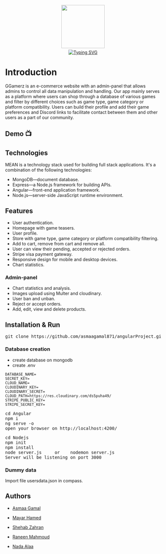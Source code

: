 <div align="center" style="margin-top:6%;margin-bottom:6%;">
 <img style = "width:140px; height:140px;margin-bottom:5px;" src="https://i.imgur.com/ipVb55a.png" ></br>
 <a href="https://git.io/typing-svg">
  <img src="https://readme-typing-svg.demolab.com?font=Nova+Square&size=40&pause=1000&color=F20055&center=true&vCenter=true&width=435&lines=GGamerz" alt="Typing SVG" />
 </a>
</div>

# Introduction
GGamerz is an e-commerce website with an admin-panel that allows admins to control all data manipulation and handling. Our app mainly serves as a platform where users can shop through a database of various games and filter by different choices such as game type, game category or platform compatibility. Users can build their profile and add their game preferences and Discord links to facilitate contact between them and other users as a part of our community.

## Demo :tv: 

## Technologies
MEAN is a technology stack used for building full stack applications. It's a combination of the following technologies:

- MongoDB—document database.
- Express—a Node.js framework for building APIs.
- Angular—front-end application framework.
- Node.js—server-side JavaScript runtime environment.

## Features
- User authentication.
- Homepage with game teasers.
- User profile.
- Store with game type, game category or platform compatibility filtering.
- Add to cart, remove from cart and remove all.
- User can view their pending, accepted or rejected orders.
- Stripe visa payment gateway.
- Responsive design for mobile and desktop devices.
- Chart statistics.

### Admin-panel
- Chart statistics and analysis.
- Images upload using Multer and cloudinary.
- User ban and unban.
- Reject or accept orders.
- Add, edit, view and delete products.

## Installation & Run
<pre>
git clone https://github.com/asmaagamal871/angularProject.git
</pre>

### Database creation
- create database on mongodb
- create .env


```
DATABASE_NAME=
SECRET_KEY=
CLOUD_NAME=
CLOUDINARY_KEY=
CLOUDINARY_SECRET=
CLOUD_PATH=https://res.cloudinary.com/ds5puha49/
STRIPE_PUBLIC_KEY=
STRIPE_SECRET_KEY=
```

<pre>
cd Angular
npm i
ng serve -o
open your browser on http://localhost:4200/
</pre>

<pre>
cd Nodejs
npm init
npm install
node server.js     or    nodemon server.js
Server will be listening on port 3000
</pre>


 ### Dummy data
  Import file usersdata.json in compass.
    
## Authors

- [Asmaa Gamal](https://github.com/asmaagamal871)

- [Mayar Hamed](https://github.com/MayarHamed/)

- [Shehab Zahran](https://github.com/Shehab8K)

- [Raneen Mahmoud](https://github.com/raneenmahmoud)

- [Nada Alaa](https://github.com/NadaAlaaEldeen)
